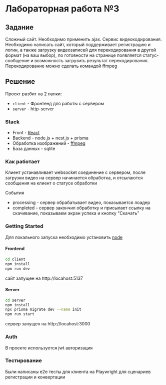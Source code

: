 # Лабораторная работа №3

## Задание
 Сложный сайт. Необходимо применить ajax. Сервис видеокодирования. Необходимо написать сайт, который поддерживает регистрацию и логин, а также загрузку видеозаписей для перекодирования в другой формат (на ваш выбор), по готовности на странице появляется статус-сообщение и возможность загрузить результат перекодирования. Перекодирование можно сделать командой ffmpeg

## Решение
Проект разбит на 2 папки:

- `client` - Фронтенд для работы с сервером
- `server` - http-server

### Stack
- Front - [React](https://react.dev/)
- Backend - node.js + nest.js + prisma
- Обработка изображений - [ffmpeg](https://ffmpeg.org/)
- База данных - sqlite

### Как работает
Клиент устанавливает websocket соединение с сервером, после загрузки видео на сервер начинается обработка, и отсылаются сообщения на клиент о статусе обработки

События
- processing - сервер обрабатывает видео, показывается лоадер
- completed - сервер закончил обработку и присылает ссылку на скачивание, показываем экран успеха и кнопку "Скачать"


### Getting Started
Для локального запуска необходимо установить [node](https://nodejs.org/en)

#### Frontend
```bash
cd client
npm install
npm run dev
```
сайт запущен на http://locahost:5137

#### Server
```bash
cd server
npm install
npx prisma migrate dev --name init
npm run start
```

сервер запущен на http://locahost:3000

### Auth
В проекте используется jwt авторизация 

### Тестирование
Были написаны e2e тесты для клиента на Playwright для сценариев регистрации и конвертации